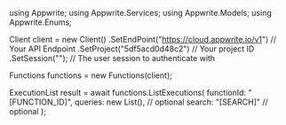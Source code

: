 using Appwrite;
using Appwrite.Services;
using Appwrite.Models;
using Appwrite.Enums;

Client client = new Client()
    .SetEndPoint("https://cloud.appwrite.io/v1") // Your API Endpoint
    .SetProject("5df5acd0d48c2") // Your project ID
    .SetSession(""); // The user session to authenticate with

Functions functions = new Functions(client);

ExecutionList result = await functions.ListExecutions(
    functionId: "[FUNCTION_ID]",
    queries: new List<string>(), // optional
    search: "[SEARCH]" // optional
);